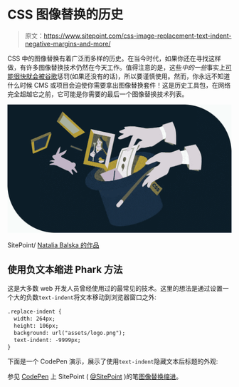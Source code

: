 # CSS 图像替换的历史

> 原文：<https://www.sitepoint.com/css-image-replacement-text-indent-negative-margins-and-more/>

CSS 中的图像替换有着广泛而多样的历史。在当今时代，如果你还在寻找这样做，有许多图像替换技术仍然在今天工作。值得注意的是，这些*中的一些*事实上[可能很快就会被谷歌](https://support.google.com/webmasters/answer/66353)惩罚(如果还没有的话)，所以要谨慎使用。然而，你永远不知道什么时候 CMS 或项目会迫使你需要拿出图像替换套件！这是历史工具包，在网络完全超越它之前，它可能是你需要的最后一个图像替换技术列表。

![Image replacement magician](img/7e2602de5aa990d76a8198aa01dbdb72.png)

SitePoint/ [Natalia Balska 的作品](http://sf-lab.net/)

## 使用负文本缩进 Phark 方法

这是大多数 web 开发人员曾经使用过的最常见的技术。这里的想法是通过设置一个大的负数`text-indent`将文本移动到浏览器窗口之外:

```
.replace-indent {
  width: 264px;
  height: 106px;
  background: url("assets/logo.png");
  text-indent: -9999px;
}
```

下面是一个 CodePen 演示，展示了使用`text-indent`隐藏文本后标题的外观:

参见 [CodePen](http://codepen.io) 上 SitePoint ( [@SitePoint](http://codepen.io/SitePoint) )的笔[图像替换缩进](http://codepen.io/SitePoint/pen/OXywoW/)。
